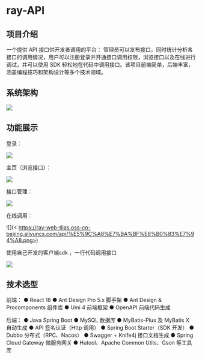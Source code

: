 # ray-API
## 项目介绍

一个提供 API 接口供开发者调用的平台：
管理员可以发布接口，同时统计分析各接口的调用情况，用户可以注册登录并开通接口调用权限，浏览接口以及在线进行调试，并可以使用 SDK 轻松地在代码中调用接口。该项目前端简单，后端丰富，涵盖编程技巧和架构设计等多个技术领域。



## 系统架构

![](<https://ray-web-tlias.oss-cn-beijing.aliyuncs.com/api/%E6%9E%B6%E6%9E%84%E5%9B%BE.png>)

## 功能展示

登录：

![](<https://ray-web-tlias.oss-cn-beijing.aliyuncs.com/api/%E7%99%BB%E5%BD%95.png>)

主页（浏览接口）：

![](<https://ray-web-tlias.oss-cn-beijing.aliyuncs.com/api/%E4%B8%BB%E9%A1%B5.png>)

接口管理：

![](<https://ray-web-tlias.oss-cn-beijing.aliyuncs.com/api/%E6%8E%A5%E5%8F%A3%E7%AE%A1%E7%90%86.png>)

在线调用：

![](<
https://ray-web-tlias.oss-cn-beijing.aliyuncs.com/api/%E5%9C%A8%E7%BA%BF%E8%B0%83%E7%94%A8.png>)

使用自己开发的客户端sdk ，一行代码调用接口

![](<https://ray-web-tlias.oss-cn-beijing.aliyuncs.com/api/SDK.png>)



## 技术选型

  前端：
● React 18
● Ant Design Pro 5.x 脚手架
● Ant Design & Procomponents 组件库
● Umi 4 前端框架
● OpenAPI 前端代码生成

后端：
● Java Spring Boot
● MySQL 数据库
● MyBatis-Plus 及 MyBatis X 自动生成
● API 签名认证（Http 调用）
● Spring Boot Starter（SDK 开发）
● Dubbo 分布式（RPC、Nacos）
● Swagger + Knife4j 接口文档生成
● Spring Cloud Gateway 微服务网关
● Hutool、Apache Common Utils、Gson 等工具库  





